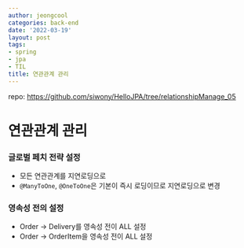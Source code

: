 ```yaml
---
author: jeongcool
categories: back-end
date: '2022-03-19'
layout: post
tags:
- spring
- jpa
- TIL
title: 연관관계 관리
---
```


repo: https://github.com/siwony/HelloJPA/tree/relationshipManage_05
# 연관관계 관리

### 글로벌 페치 전략 설정
- 모든 연관관계를 지연로딩으로
- `@ManyToOne`, `@OneToOne`은 기본이 즉시 로딩이므로 지연로딩으로 변경

### 영속성 전의 설정
- Order &rarr; Delivery를 영속성 전이 ALL 설정
- Order &rarr; OrderItem을 영속성 전이 ALL 설정